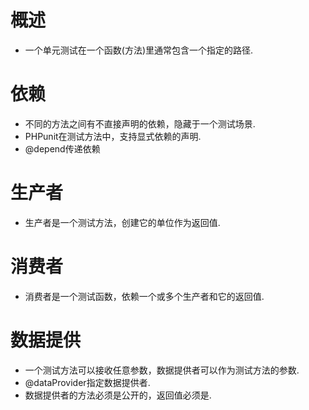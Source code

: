 # 概述
- 一个单元测试在一个函数(方法)里通常包含一个指定的路径.

# 依赖
- 不同的方法之间有不直接声明的依赖，隐藏于一个测试场景.
- PHPunit在测试方法中，支持显式依赖的声明.
- @depend传递依赖

# 生产者
- 生产者是一个测试方法，创建它的单位作为返回值.

# 消费者
- 消费者是一个测试函数，依赖一个或多个生产者和它的返回值.

# 数据提供
- 一个测试方法可以接收任意参数，数据提供者可以作为测试方法的参数.
- @dataProvider指定数据提供者.
- 数据提供者的方法必须是公开的，返回值必须是.